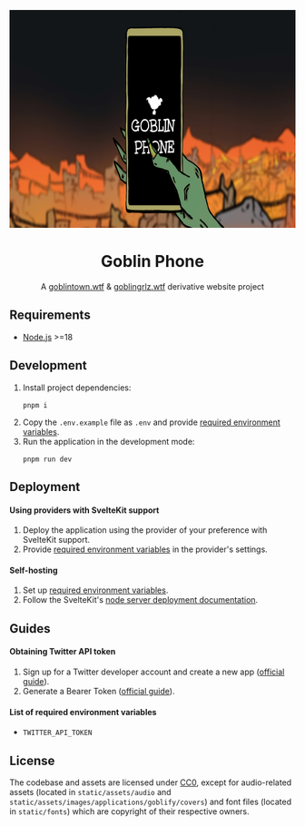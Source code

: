 <p align="center">
  <a href="https://goblinphone.xyz" target="_blank"><img src="static/meta/og-image.jpg" alt="Goblin Phone banner" height="384" /></a>
</p>
<h1 align="center">
  Goblin Phone
</h1>

<p align="center">
A <a href="https://twitter.com/goblintown" target="_blank">goblintown.wtf</a> & <a href="https://twitter.com/goblingrlzwtf" target="_blank">goblingrlz.wtf</a> derivative website project
</p>

## Requirements

- [Node.js](https://nodejs.org/en/) >=18

## Development

1. Install project dependencies:
   ```
   pnpm i
   ```
2. Copy the `.env.example` file as `.env` and provide [required environment variables](#list-of-required-environment-variables).
3. Run the application in the development mode:
   ```
   pnpm run dev
   ```

## Deployment

#### Using providers with SvelteKit support

1. Deploy the application using the provider of your preference with SvelteKit support.
2. Provide [required environment variables](#list-of-required-environment-variables) in the provider's settings.

#### Self-hosting

1. Set up [required environment variables](#list-of-required-environment-variables).
2. Follow the SvelteKit's [node server deployment documentation](https://kit.svelte.dev/docs/adapter-node).

## Guides

#### Obtaining Twitter API token

1. Sign up for a Twitter developer account and create a new app ([official guide](https://developer.twitter.com/en/docs/twitter-api/getting-started/getting-access-to-the-twitter-api)).
2. Generate a Bearer Token ([official guide](https://developer.twitter.com/en/docs/authentication/oauth-2-0/bearer-tokens)).

#### List of required environment variables

- `TWITTER_API_TOKEN`

## License

The codebase and assets are licensed under [CC0](https://creativecommons.org/publicdomain/zero/1.0/deed), except for audio-related assets (located in `static/assets/audio` and `static/assets/images/applications/goblify/covers`) and font files (located in `static/fonts`) which are copyright of their respective owners.
